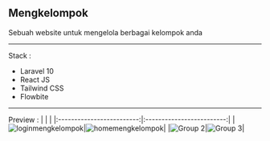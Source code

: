 ## Mengkelompok

Sebuah website untuk mengelola berbagai kelompok anda

---
Stack :

   -  Laravel 10
   -  React JS
   -  Tailwind CSS
   -  Flowbite

---
Preview :
| | |
|:-------------------------:|:-------------------------:|
|![loginmengkelompok](https://user-images.githubusercontent.com/91861324/224026308-fa5673f6-399f-4589-b069-d6155c31ae5a.png)|![homemengkelompok](https://user-images.githubusercontent.com/91861324/224026487-8512b86d-d8c5-4a87-bc95-243b24322cb5.png)|
|![Group 2](https://user-images.githubusercontent.com/91861324/224027714-660c13c5-667b-4710-adc2-960c0cb87896.png)|![Group 3](https://user-images.githubusercontent.com/91861324/224027767-c9c81a05-5cf8-4d3a-9f0e-a7868d36d522.png)|
